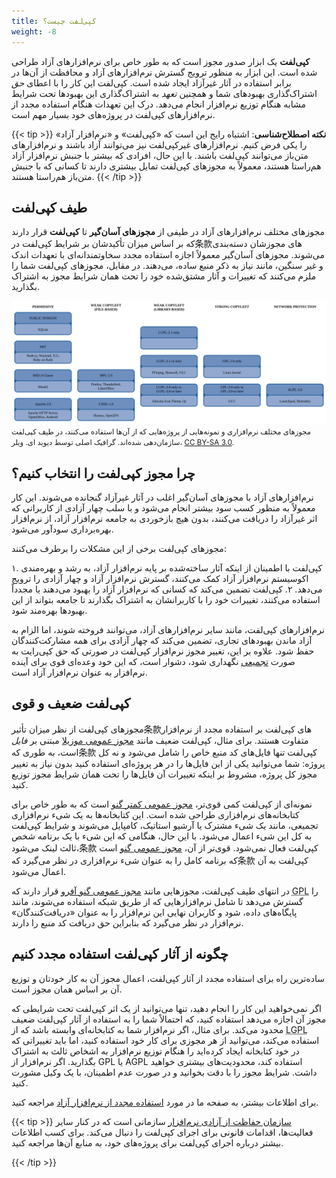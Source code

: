 ```yaml
---
title: کپی‌لفت چیست؟
weight: -8
---
```


**کپی‌لفت** یک ابزار صدور مجوز است که به طور خاص برای نرم‌افزارهای آزاد طراحی شده است. این ابزار به منظور ترویج گسترش نرم‌افزارهای آزاد و محافظت از آن‌ها در برابر استفاده در آثار غیرآزاد ایجاد شده است. کپی‌لفت این کار را با اعطای *حق* اشتراک‌گذاری بهبودهای شما و همچنین *تعهد* به اشتراک‌گذاری این بهبودها تحت شرایط مشابه هنگام توزیع نرم‌افزار انجام می‌دهد. درک این تعهدات هنگام استفاده مجدد از نرم‌افزارهای کپی‌لفت در پروژه‌های خود بسیار مهم است.

{{< tip >}}
**نکته اصطلاح‌شناسی**:
اشتباه رایج این است که «کپی‌لفت» و «نرم‌افزار آزاد» را یکی فرض کنیم. نرم‌افزارهای غیرکپی‌لفت نیز می‌توانند آزاد باشند و نرم‌افزارهای متن‌باز می‌توانند کپی‌لفت باشند. با این حال، افرادی که بیشتر با جنبش نرم‌افزار آزاد هم‌راستا هستند، معمولاً به مجوزهای کپی‌لفت تمایل بیشتری دارند تا کسانی که با جنبش متن‌باز هم‌راستا هستند.
{{< /tip >}}

## طیف کپی‌لفت

مجوزهای مختلف نرم‌افزارهای آزاد در طیفی از **مجوزهای آسان‌گیر** تا **کپی‌لفت** قرار دارند که بر اساس میزان تأکیدشان بر شرایط کپی‌لفت در条款‌های مجوزشان دسته‌بندی می‌شوند. مجوزهای آسان‌گیر معمولاً اجازه استفاده مجدد سخاوتمندانه‌ای با تعهدات اندک و غیر سنگین، مانند نیاز به ذکر منبع ساده، می‌دهند. در مقابل، مجوزهای کپی‌لفت شما را ملزم می‌کنند که تغییرات و آثار مشتق‌شده خود را تحت همان شرایط مجوز به اشتراک بگذارید.

<img src="/images/licensing-spectrum.svg" alt="پروژه‌ها و مجوزهای مختلف در طیف کپی‌لفت" />
<small>
  مجوزهای مختلف نرم‌افزاری و نمونه‌هایی از پروژه‌هایی که از آن‌ها استفاده می‌کنند، در طیف کپی‌لفت سازمان‌دهی شده‌اند. گرافیک اصلی توسط دیوید ای. ویلر، <a href="https://creativecommons.org/licenses/by-sa/3.0/">CC BY-SA 3.0</a>.
</small>

## چرا مجوز کپی‌لفت را انتخاب کنیم؟

نرم‌افزارهای آزاد با مجوزهای آسان‌گیر اغلب در آثار غیرآزاد گنجانده می‌شوند. این کار معمولاً به منظور کسب سود بیشتر انجام می‌شود و با سلب چهار آزادی از کاربرانی که اثر غیرآزاد را دریافت می‌کنند، بدون هیچ بازخوردی به جامعه نرم‌افزار آزاد، از نرم‌افزار بهره‌برداری سودآور می‌شود.

مجوزهای کپی‌لفت برخی از این مشکلات را برطرف می‌کنند:

۱. کپی‌لفت با اطمینان از اینکه آثار ساخته‌شده بر پایه نرم‌افزار آزاد، به رشد و بهره‌مندی اکوسیستم نرم‌افزار آزاد کمک می‌کنند، گسترش نرم‌افزار آزاد و چهار آزادی را ترویج می‌دهد.
۲. کپی‌لفت تضمین می‌کند که کسانی که نرم‌افزار آزاد را بهبود می‌دهند یا مجدداً استفاده می‌کنند، تغییرات خود را با کاربرانشان به اشتراک بگذارند تا جامعه بتواند از این بهبودها بهره‌مند شود.

نرم‌افزارهای کپی‌لفت، مانند سایر نرم‌افزارهای آزاد، می‌توانند فروخته شوند، اما الزام به آزاد ماندن بهبودهای تجاری، تضمین می‌کند که چهار آزادی برای همه مشارکت‌کنندگان حفظ شود. علاوه بر این، تغییر مجوز نرم‌افزار کپی‌لفت در صورتی که حق کپی‌رایت به صورت [تجمیعی][0] نگهداری شود، دشوار است، که این خود وعده‌ای قوی برای آینده نرم‌افزار به عنوان نرم‌افزار آزاد است.

[0]: /learn/participate/copyright-ownership/

## کپی‌لفت ضعیف و قوی

مجوزهای کپی‌لفت از نظر میزان تأثیر条款‌های کپی‌لفت بر استفاده مجدد از نرم‌افزار متفاوت هستند. برای مثال، کپی‌لفت ضعیف مانند [مجوز عمومی موزیلا][MPL] مبتنی بر *فایل* است، به طوری که条款 کپی‌لفت تنها فایل‌های کد منبع خاص را شامل می‌شود و نه کل پروژه: شما می‌توانید یکی از این فایل‌ها را در هر پروژه‌ای استفاده کنید بدون نیاز به تغییر مجوز کل پروژه، مشروط بر اینکه تغییرات آن فایل‌ها را تحت همان شرایط مجوز توزیع کنید.

[MPL]: https://www.mozilla.org/en-US/MPL/2.0/

نمونه‌ای از کپی‌لفت کمی قوی‌تر، [مجوز عمومی کمتر گنو][LGPL] است که به طور خاص برای کتابخانه‌های نرم‌افزاری طراحی شده است. این کتابخانه‌ها به یک شیء نرم‌افزاری تجمیعی، مانند یک شیء مشترک یا آرشیو استاتیک، کامپایل می‌شوند و شرایط کپی‌لفت به کل این شیء اعمال می‌شود. با این حال، هنگامی که این شیء با یک برنامه شخص ثالث لینک می‌شود،条款 کپی‌لفت فعال نمی‌شود. قوی‌تر از آن، [مجوز عمومی گنو][GPL] است که برنامه کامل را به عنوان شیء نرم‌افزاری در نظر می‌گیرد که条款 کپی‌لفت به آن اعمال می‌شود.

[LGPL]: https://www.gnu.org/licenses/lgpl-3.0.en.html
[GPL]: https://www.gnu.org/licenses/gpl-3.0.html

در انتهای طیف کپی‌لفت، مجوزهایی مانند [مجوز عمومی گنو آفرو][AGPL] قرار دارند که <abbr title="GNU General Public License">GPL</abbr> را گسترش می‌دهد تا شامل نرم‌افزارهایی که از طریق شبکه استفاده می‌شوند، مانند پایگاه‌های داده، شود و کاربران نهایی این نرم‌افزار را به عنوان «دریافت‌کنندگان» نرم‌افزار در نظر می‌گیرد که بنابراین حق دریافت کد منبع را دارند.

[AGPL]: https://www.gnu.org/licenses/agpl-3.0.html

## چگونه از آثار کپی‌لفت استفاده مجدد کنیم

ساده‌ترین راه برای استفاده مجدد از آثار کپی‌لفت، اعمال مجوز آن به کار خودتان و توزیع آن بر اساس همان مجوز است.

اگر نمی‌خواهید این کار را انجام دهید، تنها می‌توانید از یک اثر کپی‌لفت تحت شرایطی که مجوز آن اجازه می‌دهد استفاده کنید، که احتمالاً شما را به استفاده از آثار کپی‌لفت ضعیف محدود می‌کند. برای مثال، اگر نرم‌افزار شما به کتابخانه‌ای وابسته باشد که از <abbr title="GNU Lesser General Public License">LGPL</abbr> استفاده می‌کند، می‌توانید از هر مجوزی برای کار خود استفاده کنید، اما باید تغییراتی که در خود کتابخانه ایجاد کرده‌اید را هنگام توزیع نرم‌افزار به اشخاص ثالث به اشتراک بگذارید. اگر نرم‌افزار از GPL یا AGPL استفاده کند، محدودیت‌های بیشتری خواهید داشت. شرایط مجوز را با دقت بخوانید و در صورت عدم اطمینان، با یک وکیل مشورت کنید.

برای اطلاعات بیشتر، به صفحه ما در مورد [استفاده مجدد از نرم‌افزار آزاد](/learn/participate/derived-works/) مراجعه کنید.

{{< tip >}}
[سازمان حفاظت از آزادی نرم‌افزار][sfc] سازمانی است که در کنار سایر فعالیت‌ها، اقدامات قانونی برای اجرای کپی‌لفت را دنبال می‌کند. برای کسب اطلاعات بیشتر درباره اجرای کپی‌لفت برای پروژه‌های خود، به منابع آن‌ها مراجعه کنید.

[sfc]: https://sfconservancy.org/
{{< /tip >}}